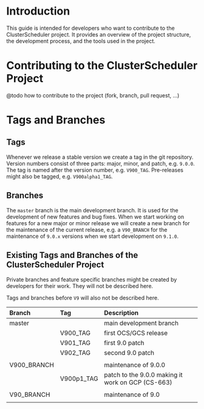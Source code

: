 # Introduction

This guide is intended for developers who want to contribute to the ClusterScheduler project. It provides an overview of the project structure, the development process, and the tools used in the project.

# Contributing to the ClusterScheduler Project

@todo how to contribute to the project (fork, branch, pull request, ...)

# Tags and Branches

## Tags

Whenever we release a stable version we create a tag in the git repository. Version numbers consist of three parts: major, minor, and patch, e.g. `9.0.0`. The tag is named after the version number, e.g. `V900_TAG`. Pre-releases might also be tagged, e.g. `V900alpha1_TAG`.

## Branches

The `master` branch is the main development branch. It is used for the development of new features and bug fixes. When we start working on features for a new major or minor release we will create a new branch for the maintenance of the current release, e.g. a `V90_BRANCH` for the maintenance of `9.0.x` versions when we start development on `9.1.0`.

## Existing Tags and Branches of the ClusterScheduler Project

Private branches and feature specific branches might be created by developers for their work.
They will not be described here.

Tags and branches before `V9` will also not be described here.

| Branch       | Tag         | Description                                       |  
|:-------------|:------------|:--------------------------------------------------|
| master       |             | main development branch                           |  
|              | V900\_TAG   | first OCS/GCS release                             |  
|              | V901\_TAG   | first 9.0 patch                                   |
|              | V902\_TAG   | second 9.0 patch                                  |
|              |             |                                                   |
| V900\_BRANCH |             | maintenance of 9.0.0                              |
|              | V900p1\_TAG | patch to the 9.0.0 making it work on GCP (CS-663) |
|              |             |                                                   |
| V90\_BRANCH  |             | maintenance of 9.0                                |
|              |             |                                                   |

[//]: # (Each file has to end with two emty lines)


